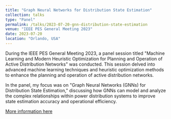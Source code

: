 ```yaml
---
title: "Graph Neural Networks for Distribution State Estimation"
collection: talks
type: "Panel"
permalink: /talks/2023-07-20-gnn-distribution-state-estimation
venue: "IEEE PES General Meeting 2023"
date: 2023-07-20
location: "Orlando, USA"
---
```

During the IEEE PES General Meeting 2023, a panel session titled "Machine Learning and Modern Heuristic Optimization for Planning and Operation of Active Distribution Networks" was conducted. This session delved into advanced machine learning techniques and heuristic optimization methods to enhance the planning and operation of active distribution networks.

In the panel, my focus was on "Graph Neural Networks (GNNs) for Distribution State Estimation," discussing how GNNs can model and analyze the complex relationships within power distribution systems to improve state estimation accuracy and operational efficiency.

[More information here](https://pes-gm.org/gm-2023/)
